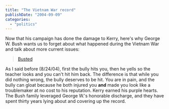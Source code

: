 ```yaml
---
title: "The Vietnam War record"
publishDate: "2004-09-09"
categories: 
  - "politics"
---
```


Now that his campaign has done the damage to Kerry, here's why George W. Bush wants us to forget about what happened during the Vietnam War and talk about more current issues:

> [Busted](http://www.thudfactor.com/textpattern/index.php?id=902)

As I said before (8/24/04), first the bully hits you, then he yells so the teacher looks and you can't hit him back. The difference is that while you did nothing wrong, the bully deserves to be hit. You are in pain, and the bully can gloat because he both injured you **and** made you look like a troublemaker at no cost to his reputation. Kerry earned his purple hearts. The Bush family leveraged George W.'s honorable discharge, and they have spent thirty years lying about and covering up the record.
